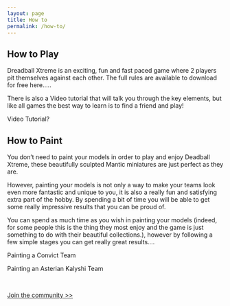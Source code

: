 ```yaml
---
layout: page
title: How to
permalink: /how-to/
---
```


<h2>How to Play</h2>

Dreadball Xtreme is an exciting, fun and fast paced game where 2 players pit themselves against each other. The full rules are available to download for free here…..

There is also a Video tutorial that will talk you through the key elements, but like all games the best way to learn is to find a friend and play!

Video Tutorial?

<h2>How to Paint</h2>

You don’t need to paint your models in order to play and enjoy Deadball Xtreme, these beautifully sculpted Mantic miniatures are just perfect as they are.

However, painting your models is not only a way to make your teams look even more fantastic and unique to you, it is also a really fun and satisfying extra part of the hobby. By spending a bit of time you will be able to get some really impressive results that you can be proud of.

You can spend as much time as you wish in painting your models (indeed, for some people this is the thing they most enjoy and the game is just something to do with their beautiful collections.), however by following a few simple stages you can get really great results….

Painting a Convict Team

Painting an Asterian Kalyshi Team

<div class="clearfix">&nbsp;</div>

<p><a href="community/" class="btn btn-success btn-lg">Join the community >></a></p>

<div class="clearfix">&nbsp;</div>

